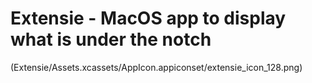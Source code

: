#  Extensie - MacOS app to display what is under the notch


(Extensie/Assets.xcassets/AppIcon.appiconset/extensie_icon_128.png)


